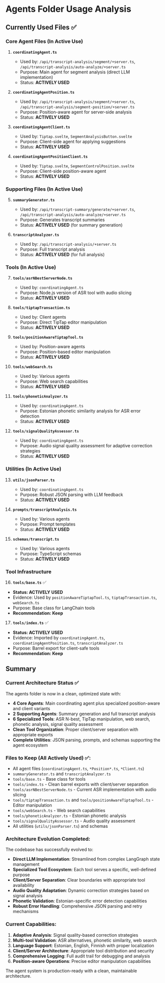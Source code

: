# Agents Folder Usage Analysis

## Currently Used Files ✅

### Core Agent Files (In Active Use)

1. **`coordinatingAgent.ts`**
   - Used by: `/api/transcript-analysis/segment/+server.ts`, `/api/transcript-analysis/auto-analyze/+server.ts`
   - Purpose: Main agent for segment analysis (direct LLM implementation)
   - Status: **ACTIVELY USED**

2. **`coordinatingAgentPosition.ts`**
   - Used by: `/api/transcript-analysis/segment/+server.ts`, `/api/transcript-analysis/segment-position/+server.ts`
   - Purpose: Position-aware agent for server-side analysis
   - Status: **ACTIVELY USED**

3. **`coordinatingAgentClient.ts`**
   - Used by: `Tiptap.svelte`, `SegmentAnalysisButton.svelte`
   - Purpose: Client-side agent for applying suggestions
   - Status: **ACTIVELY USED**

4. **`coordinatingAgentPositionClient.ts`**
   - Used by: `Tiptap.svelte`, `SegmentControlPosition.svelte`
   - Purpose: Client-side position-aware agent
   - Status: **ACTIVELY USED**

### Supporting Files (In Active Use)

5. **`summaryGenerator.ts`**
   - Used by: `/api/transcript-summary/generate/+server.ts`, `/api/transcript-analysis/auto-analyze/+server.ts`
   - Purpose: Generates transcript summaries
   - Status: **ACTIVELY USED** (for summary generation)

6. **`transcriptAnalyzer.ts`**
   - Used by: `/api/transcript-analysis/+server.ts`
   - Purpose: Full transcript analysis
   - Status: **ACTIVELY USED** (for full analysis)

### Tools (In Active Use)

7. **`tools/asrNBestServerNode.ts`**
   - Used by: `coordinatingAgent.ts`
   - Purpose: Node.js version of ASR tool with audio slicing
   - Status: **ACTIVELY USED**

8. **`tools/tiptapTransaction.ts`**
   - Used by: Client agents
   - Purpose: Direct TipTap editor manipulation
   - Status: **ACTIVELY USED**

9. **`tools/positionAwareTiptapTool.ts`**
   - Used by: Position-aware agents
   - Purpose: Position-based editor manipulation
   - Status: **ACTIVELY USED**

10. **`tools/webSearch.ts`**
    - Used by: Various agents
    - Purpose: Web search capabilities
    - Status: **ACTIVELY USED**

11. **`tools/phoneticAnalyzer.ts`**
    - Used by: `coordinatingAgent.ts`
    - Purpose: Estonian phonetic similarity analysis for ASR error detection
    - Status: **ACTIVELY USED**

12. **`tools/signalQualityAssessor.ts`**
    - Used by: `coordinatingAgent.ts`
    - Purpose: Audio signal quality assessment for adaptive correction strategies
    - Status: **ACTIVELY USED**

### Utilities (In Active Use)

13. **`utils/jsonParser.ts`**
    - Used by: `coordinatingAgent.ts`
    - Purpose: Robust JSON parsing with LLM feedback
    - Status: **ACTIVELY USED**

14. **`prompts/transcriptAnalysis.ts`**
    - Used by: Various agents
    - Purpose: Prompt templates
    - Status: **ACTIVELY USED**

15. **`schemas/transcript.ts`**
    - Used by: Various agents
    - Purpose: TypeScript schemas
    - Status: **ACTIVELY USED**

### Tool Infrastructure

16. **`tools/base.ts`** ✅

- **Status: ACTIVELY USED**
- Evidence: Used by `positionAwareTiptapTool.ts`, `tiptapTransaction.ts`, `webSearch.ts`
- Purpose: Base class for LangChain tools
- **Recommendation: Keep**

17. **`tools/index.ts`** ✅

- **Status: ACTIVELY USED**
- Evidence: Imported by `coordinatingAgent.ts`, `coordinatingAgentPosition.ts`, `transcriptAnalyzer.ts`
- Purpose: Barrel export for client-safe tools
- **Recommendation: Keep**

## Summary

### Current Architecture Status ✅

The agents folder is now in a clean, optimized state with:

- **4 Core Agents**: Main coordinating agent plus specialized position-aware and client variants
- **2 Supporting Agents**: Summary generation and full transcript analysis
- **6 Specialized Tools**: ASR N-best, TipTap manipulation, web search, phonetic analysis, signal quality assessment
- **Clean Tool Organization**: Proper client/server separation with appropriate exports
- **Complete Utilities**: JSON parsing, prompts, and schemas supporting the agent ecosystem

### Files to Keep (All Actively Used) ✅:

- All agent files (`coordinatingAgent.ts`, `*Position*.ts`, `*Client.ts`)
- `summaryGenerator.ts` and `transcriptAnalyzer.ts`
- `tools/base.ts` - Base class for tools
- `tools/index.ts` - Clean barrel exports with client/server separation
- `tools/asrNBestServerNode.ts` - Current ASR implementation with audio slicing
- `tools/tiptapTransaction.ts` and `tools/positionAwareTiptapTool.ts` - Editor manipulation
- `tools/webSearch.ts` - Web search capabilities
- `tools/phoneticAnalyzer.ts` - Estonian phonetic analysis
- `tools/signalQualityAssessor.ts` - Audio quality assessment
- All utilities (`utils/jsonParser.ts`) and schemas

### Architecture Evolution Completed:

The codebase has successfully evolved to:

- **Direct LLM Implementation**: Streamlined from complex LangGraph state management
- **Specialized Tool Ecosystem**: Each tool serves a specific, well-defined purpose
- **Client/Server Separation**: Clear boundaries with appropriate tool availability
- **Audio Quality Adaptation**: Dynamic correction strategies based on signal analysis
- **Phonetic Validation**: Estonian-specific error detection capabilities
- **Robust Error Handling**: Comprehensive JSON parsing and retry mechanisms

### Current Capabilities:

1. **Adaptive Analysis**: Signal quality-based correction strategies
2. **Multi-tool Validation**: ASR alternatives, phonetic similarity, web search
3. **Language Support**: Estonian, English, Finnish with proper localization
4. **Client/Server Architecture**: Appropriate tool distribution and security
5. **Comprehensive Logging**: Full audit trail for debugging and analysis
6. **Position-aware Operations**: Precise editor manipulation capabilities

The agent system is production-ready with a clean, maintainable architecture.
